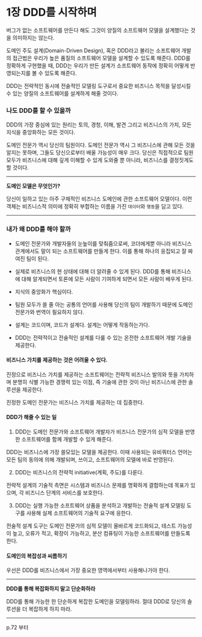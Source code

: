 # 1장 DDD를 시작하며

버그가 없는 소프트웨어를 만든다 해도 그것이 양질의 소프트웨어 모델을 설계했다는 것을 의미하지는 않는다.

도메인 주도 설계(Domain-Driven Design), 혹은 DDD라고 불리는 소프트웨어 개발의 접근법은 우리가 높은 품질의 소프트웨어 모델을 설계할 수 있도록 해준다.
DDD를 정확하게 구현했을 때, DDD는 우리가 만든 설계가 소프트웨어 동작에 정확히 어떻게 반영되는지를 볼 수 있도록 해준다.

DDD는 전략적인 동시에 전술적인 모델링 도구로서 중요한 비즈니스 목적을 달성시킬 수 있는 양질의 소프트웨어를 설계하게 해줄 것이다.

### 나도 DDD를 할 수 있을까

DDD의 가장 중심에 있는 원리는 토의, 경청, 이해, 발견 그리고 비즈니스의 가치, 모든 지식을 중앙화하는 모든 것이다.

도메인 전문가 역시 당신의 팀원이다.
도메인 전문가 역시 그 비즈니스에 관해 모든 것을 알지는 못하며, 그들도 당신으로부터 배울 가능성이 매우 크다.
당신은 직접적으로 팀원 모두가 비즈니스에 대해 깊게 이해할 수 있게 도와줄 뿐 아니라, 비즈니스를 결정짓게도 할 것이다.

---

**도메인 모델은 무엇인가?**

당신이 일하고 있는 아주 구체적인 비즈니스 도메인에 관한 소프트웨어 모델이다.
이런 객체는 비즈니스적 의미에 정확히 부합하는 이름을 가진 `데이터`와 `행동`을 담고 있다.

---

### 내가 왜 DDD를 해야 할까

- 도메인 전문가와 개발자들의 눈높이를 맞춰줌으로써, 코더에게뿐 아니라 비즈니스 관계에서도 말이 되는 소프트웨어를 만들게 한다. 이를 통해 하나의 응집되고 잘 짜여진 팀이 된다.

- 실제로 비즈니스의 현 상태에 대해 더 알려줄 수 있게 된다. DDD를 통해 비즈니스에 대해 알게되면서 토론에 모든 사람이 기여하게 되면서 모든 사람이 배우게 된다.

- 지식의 중앙화가 핵심이다.

- 팀원 모두가 쓸 줄 아는 공통의 언어를 사용해 당신의 팀이 개발하기 때문에 도메인 전문가와 번역이 필요하지 않다.

- 설계는 코드이며, 코드가 설계다. 설계는 어떻게 작동하는가다.

- DDD는 전략적이고 전술적인 설계를 다룰 수 있는 온전한 소프트웨어 개발 기술을 제공한다.

#### 비즈니스 가치를 제공하는 것은 어려울 수 있다.

진정으로 비즈니스 가치를 제공하는 소프트웨어는 전략적 비즈니스 발의와 뜻을 가치하며 분명히 식별 가능한 경쟁력 있는 이점, 즉 기술에 관한 것이 아닌 비즈니스에 관한 솔루션을 제공한다.

진정한 도메인 전문가는 비즈니스 가치를 제공하는 데 집중한다.

#### DDD가 해줄 수 있는 일

1. DDD는 도메인 전문가와 소프트웨어 개발자가 비즈니스 전문가의 심적 모델을 반영한 소프트웨어를 함께 개발할 수 있게 해준다.

DDD는 비즈니스에 가장 쓸모있는 모델을 제공한다.
이때 사용되는 유비쿼터스 언어는 모든 팀의 동의에 의해 개발되며, 쓰이고, 소프트웨어의 모델에 바로 반영된다.

2. DDD는 비즈니스의 전략적 initiative(계획, 주도)를 다룬다.

전략적 설계의 기술적 측면은 시스템과 비즈니스 문제를 명확하게 결합하는데 목표가 있으며,
각 비즈니스 단계의 서비스를 보호한다.

3. DDD는 실행 가능한 소프트웨어 상품을 분석하고 개발하는 전술적 설계 모델링 도구를 사용해 실제 소프트웨어의 기술적 요구에 응한다.

전술적 설계 도구는 도메인 전문가의 심적 모델이 올바르게 코드화되고, 테스트 가능성이 높고, 오류가 적고, 확장이 가능하고, 분산 컴퓨팅이 가능한 소프트웨어를 만들도록 한다.

#### 도메인의 복잡성과 씨름하기

우선은 DDD를 비즈니스에서 가장 중요한 영역에서부터 사용해나가야 한다.

---

**DDD를 통해 복잡화하지 말고 단순화하라**

DDD를 통해 가능한 한 단순하게 복잡한 도메인을 모델링하라.
절대 DDD로 당신의 솔루션을 더 복잡하게 하지 마라.

---


p.72 부터